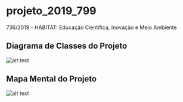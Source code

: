 # projeto_2019_799
736/2019 - HABITAT: Educação Científica, Inovação e Meio Ambiente

## Diagrama de Classes do Projeto
![alt text](https://github.com/dalton-reis/programa_Habitat/blob/projeto_Habitat_2019_799/_fontes/ClubeCiencias_CSharp/docs/DiagramaClasses.drawio.svg "Diagrama de Classes")

## Mapa Mental do Projeto
![alt text](https://github.com/dalton-reis/programa_Habitat/blob/projeto_Habitat_2019_799/_MapaMental.png "Mapa Mental")
